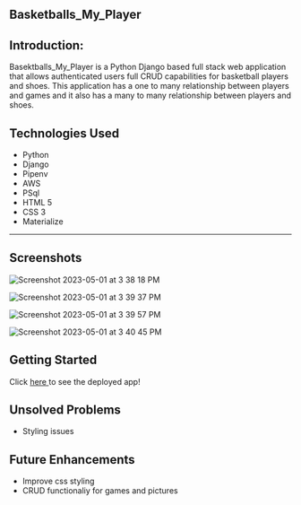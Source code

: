 ## Basketballs_My_Player

## Introduction: 
Basektballs_My_Player is a Python Django based full stack web application that allows authenticated users full CRUD capabilities for basketball players and shoes. This application has a one to many relationship between players and games and it also has a many to many relationship between players and shoes. 
## Technologies Used 
* Python 
* Django  
* Pipenv
* AWS
* PSql  
* HTML 5
* CSS 3 
* Materialize
---
## Screenshots

![Screenshot 2023-05-01 at 3 38 18 PM](https://user-images.githubusercontent.com/101149907/235517474-85a8c845-de6a-421d-887f-8e8b29fcf6a6.png)

![Screenshot 2023-05-01 at 3 39 37 PM](https://user-images.githubusercontent.com/101149907/235517659-6319d945-1ef3-49e5-ab72-1c340eb2b3af.png)

![Screenshot 2023-05-01 at 3 39 57 PM](https://user-images.githubusercontent.com/101149907/235517720-c54ff64f-56f0-4519-bdc1-4c2f7c0c933f.png)

![Screenshot 2023-05-01 at 3 40 45 PM](https://user-images.githubusercontent.com/101149907/235517861-46fd4bfe-07a9-4aec-80fa-bf89b9b77ed3.png)



## Getting Started 

Click <a href ="https://bball-project.herokuapp.com/" target="_blank"/> here </a> to see the deployed app!

## Unsolved Problems
* Styling issues


## Future Enhancements
- Improve css styling
- CRUD functionaliy for games and pictures

